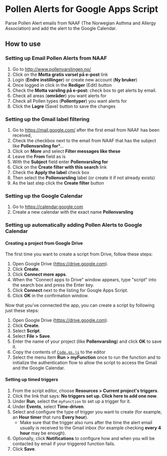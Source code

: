 ﻿# Pollen Alerts for Google Apps Script #

Parse Pollen Alert emails from NAAF (The Norwegian Asthma and Allergy 
Association) and add the alert to the Google Calendar.

## How to use ##

### Setting up Email Pollen Alerts from NAAF ###

1. Go to <http://www.pollenvarslingen.no/>
2. Click on the **Motta gratis varsel på e-post** link
3. Login (**Endre instillinger**) or create new account (**Ny bruker**)
4. Once logged in click in the **Rediger** (Edit) button
5. Check the **Motta varsling på e-post:** check box to get alerts by email.
6. Check all areas (**områder**) you want alerts for
7. Check all Pollen types (**Pollentyper**) you want alerts for
8. Click the **Lagre** (Save) button to save the changes

### Setting up the Gmail label filtering ###

1. Go to <https://mail.google.com/> after the first email from NAAF has been 
   received,
2. Check the checkbox next to the email from NAAF that has the subject like **Pollenvarsling for***...
2. Click on **More** and select **Filter messages like these**
3. Leave the **From** field as is
4. With the **Subject** field enter **Pollenvarsling for**
5. Click on the **Create filter with this search** link
6. Check the **Apply the label** check box
7. Then select the **Pollenvarsling** label (or create it if not already exists)
8. As the last step click the **Create filter** button

### Setting up the Google Calendar ###

1. Go to <https://calendar.google.com>
2. Create a new calendar with the exact name **Pollenvarsling**

### Setting up automatically adding Pollen Alerts to Google Calendar ###

#### Creating a project from Google Drive ####

The first time you want to create a script from Drive, follow these steps:

1. Open Google Drive (<https://drive.google.com>).
2. Click **Create**.
3. Click **Connect more apps**.
4. When the "Connect apps to Drive" window appears, type "script" into the 
   search box and press the Enter key.
5. Click **Connect** next to the listing for Google Apps Script.
6. Click **OK** in the confirmation window.

Now that you've connected the app, you can create a script by following just these steps:

1. Open Google Drive (<https://drive.google.com>).
2. Click **Create**.
3. Select **Script**.
4. Select **File > Save**.
5. Enter the name of your project (like **Pollenvarsling**) and click **OK** to
   save it.
6. Copy the contents of [`Code.gs.js`](Code.gs.js) to the editor
6. Select the menu item **Run > myFunction** once to run the function and to 
   initialize the authentication flow to allow the script to access the Gmail 
   and the Google Calendar.

#### Setting up timed triggers ####

1. From the script editor, choose **Resources > Current project's triggers**.
2. Click the link that says: **No triggers set up. Click here to add one now**.
3. Under **Run**, select the `myFunction` to set up a trigger for it.
4. Under **Events**, select **Time-driven**.
5. Select and configure the type of trigger you want to create (for example, an
   **Hour timer** that runs **Every hour**).
    * Make sure that the trigger also runs after the time the alert email 
      usually is received to the Gmail inbox (for example checking 
      **every 4 hour** may be enough).
6. Optionally, click **Notifications** to configure how and when you will be
   contacted by email if your triggered function fails.
7. Click **Save**.
